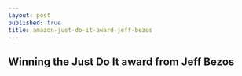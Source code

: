 ```yaml
---
layout: post
published: true
title: amazon-just-do-it-award-jeff-bezos
---
```

## Winning the Just Do It award from Jeff Bezos
